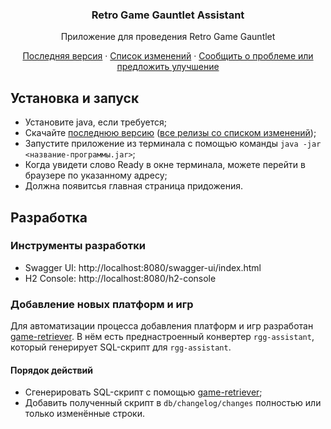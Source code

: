 <div align="center">
    <h3 align="center">Retro Game Gauntlet Assistant</h3>
    <p>
        Приложение для проведения Retro Game Gauntlet
    </p>
    <p>
        <a href="https://github.com/viktor-235/rgg-assistant/releases/latest">Последняя версия</a>
        <span> · </span>
        <a href="https://github.com/viktor-235/rgg-assistant/releases">Список изменений</a>
        <span> · </span>
        <a href="https://github.com/viktor-235/rgg-assistant/issues">Сообщить о проблеме или предложить улучшение</a>
    </p>
</div>

## Установка и запуск
- Установите java, если требуется;
- Скачайте [последнюю версию](https://github.com/viktor-235/rgg-assistant/releases/latest) ([все релизы со списком изменений](https://github.com/viktor-235/rgg-assistant/releases));
- Запустите приложение из терминала с помощью команды `java -jar <название-программы.jar>`;
- Когда увидети слово Ready в окне терминала, можете перейти в браузере по указанному адресу;
- Должна появитсья главная страница придожения.

## Разработка
### Инструменты разработки
- Swagger UI: http://localhost:8080/swagger-ui/index.html  
- H2 Console: http://localhost:8080/h2-console
### Добавление новых платформ и игр
Для автоматизации процесса добавления платформ и игр разработан [game-retriever](https://github.com/viktor-235/game-retriever). В нём есть преднастроенный конвертер `rgg-assistant`, который генерирует SQL-скрипт для `rgg-assistant`.
#### Порядок действий
- Сгенерировать SQL-скрипт с помощью [game-retriever](https://github.com/viktor-235/game-retriever);
- Добавить полученный скрипт в `db/changelog/changes` полностью или только изменённые строки.
